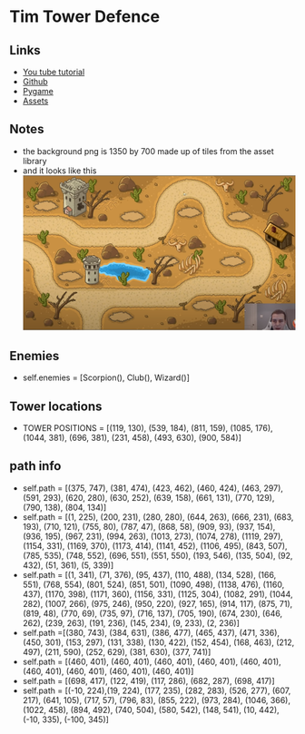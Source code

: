 # Tim Tower Defence 
## Links 
* [You tube tutorial](https://www.youtube.com/watch?v=iLHAKXQBOoA)
* [Github](https://github.com/techwithtim/Tower-Defense-Game)
* [Pygame](https://www.pygame.org/news)
* [Assets](https://craftpix.net/product/tower-defense-2d-game-kit/)

## Notes
* the background png is 1350 by 700 made up of tiles from the asset library 
* and it looks like this ![Background](../resources/Picture1.png)

## Enemies 
* self.enemies = [Scorpion(), Club(), Wizard()]

## Tower locations
* TOWER POSITIONS = [(119, 130), (539, 184), (811, 159), (1085, 176), (1044, 381), (696, 381), (231, 458), (493, 630), (900, 584)]

## path info 
* self.path = [(375, 747), (381, 474), (423, 462), (460, 424), (463, 297), (591, 293), (620, 280), (630, 252), (639, 158), (661, 131), (770, 129), (790, 138), (804, 134)]
* self.path = [(1, 225), (200, 231), (280, 280), (644, 263), (666, 231), (683, 193), (710, 121), (755, 80), (787, 47), (868, 58), (909, 93), (937, 154), (936, 195), (967, 231), (994, 263), (1013, 273), (1074, 278), (1119, 297), (1154, 331), (1169, 370), (1173, 414), (1141, 452), (1106, 495), (843, 507), (785, 535), (748, 552), (696, 551), (551, 550), (193, 546), (135, 504), (92, 432), (51, 361), (5, 339)] 
* self.path = [(1, 341), (71, 376), (95, 437), (110, 488), (134, 528), (166, 551), (768, 554), (801, 524), (851, 501), (1090, 498), (1138, 476), (1160, 437), (1170, 398), (1171, 360), (1156, 331), (1125, 304), (1082, 291), (1044, 282), (1007, 266), (975, 246), (950, 220), (927, 165), (914, 117), (875, 71), (819, 48), (770, 69), (735, 97), (716, 137), (705, 190), (674, 230), (646, 262), (239, 263), (191, 236), (145, 234), (9, 233), (2, 236)]
* self.path =[(380, 743), (384, 631), (386, 477), (465, 437), (471, 336), (450, 301), (153, 297), (131, 338), (130, 422), (152, 454), (168, 463), (212, 497), (211, 590), (252, 629), (381, 630), (377, 741)]
* self.path = [(460, 401), (460, 401), (460, 401), (460, 401), (460, 401), (460, 401), (460, 401), (460, 401), (460, 401)]
* self.path = [(698, 417), (122, 419), (117, 286), (682, 287), (698, 417)]
* self.path = [(-10, 224),(19, 224), (177, 235), (282, 283), (526, 277), (607, 217), (641, 105), (717, 57), (796, 83), (855, 222), (973, 284), (1046, 366), (1022, 458), (894, 492), (740, 504), (580, 542), (148, 541), (10, 442), (-10, 335), (-100, 345)]
